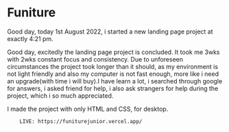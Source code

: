 # Funiture
Good day, today 1st August 2022, i started a new landing page project at exactly 4:21 pm.


Good day, excitedly the landing page project is concluded. It took me 3wks with 2wks constant focus and consistency. 
Due to unforeseen circumstances  the project took longer than it should, as my environment is not light friendly and also my computer is not fast enough, more like i need an upgrade(with time i will buy).I have learn a lot, i searched through google for answers, i asked friend for help, i also ask strangers for help during the project, which i so much appreciated.

I made the project with only HTML and CSS, for desktop.





        LIVE: https://funiturejunior.vercel.app/
